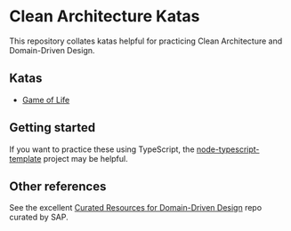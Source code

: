 # Clean Architecture Katas

This repository collates katas helpful for practicing Clean Architecture and Domain-Driven Design.

## Katas

* [Game of Life](katas/game-of-life.md)

## Getting started

If you want to practice these using TypeScript, the [node-typescript-template](https://github.com/jbrunton/node-typescript-template) project may be helpful.

## Other references

See the excellent [Curated Resources for Domain-Driven Design](https://github.com/SAP/curated-resources-for-domain-driven-design/) repo curated by SAP.
